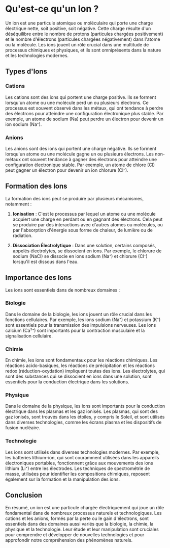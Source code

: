 # Qu'est-ce qu'un Ion ?

Un ion est une particule atomique ou moléculaire qui porte une charge électrique nette, soit positive, soit négative. Cette charge résulte d'un déséquilibre entre le nombre de protons (particules chargées positivement) et le nombre d'électrons (particules chargées négativement) dans l'atome ou la molécule. Les ions jouent un rôle crucial dans une multitude de processus chimiques et physiques, et ils sont omniprésents dans la nature et les technologies modernes.

## Types d'Ions

### Cations

Les cations sont des ions qui portent une charge positive. Ils se forment lorsqu'un atome ou une molécule perd un ou plusieurs électrons. Ce processus est souvent observé dans les métaux, qui ont tendance à perdre des électrons pour atteindre une configuration électronique plus stable. Par exemple, un atome de sodium (Na) peut perdre un électron pour devenir un ion sodium (Na⁺).

### Anions

Les anions sont des ions qui portent une charge négative. Ils se forment lorsqu'un atome ou une molécule gagne un ou plusieurs électrons. Les non-métaux ont souvent tendance à gagner des électrons pour atteindre une configuration électronique stable. Par exemple, un atome de chlore (Cl) peut gagner un électron pour devenir un ion chlorure (Cl⁻).

## Formation des Ions

La formation des ions peut se produire par plusieurs mécanismes, notamment :

1. **Ionisation** : C'est le processus par lequel un atome ou une molécule acquiert une charge en perdant ou en gagnant des électrons. Cela peut se produire par des interactions avec d'autres atomes ou molécules, ou par l'absorption d'énergie sous forme de chaleur, de lumière ou de radiation.

2. **Dissociation Électrolytique** : Dans une solution, certains composés, appelés électrolytes, se dissocient en ions. Par exemple, le chlorure de sodium (NaCl) se dissocie en ions sodium (Na⁺) et chlorure (Cl⁻) lorsqu'il est dissous dans l'eau.

## Importance des Ions

Les ions sont essentiels dans de nombreux domaines :

### Biologie

Dans le domaine de la biologie, les ions jouent un rôle crucial dans les fonctions cellulaires. Par exemple, les ions sodium (Na⁺) et potassium (K⁺) sont essentiels pour la transmission des impulsions nerveuses. Les ions calcium (Ca²⁺) sont importants pour la contraction musculaire et la signalisation cellulaire.

### Chimie

En chimie, les ions sont fondamentaux pour les réactions chimiques. Les réactions acido-basiques, les réactions de précipitation et les réactions redox (réduction-oxydation) impliquent toutes des ions. Les électrolytes, qui sont des substances qui se dissocient en ions dans une solution, sont essentiels pour la conduction électrique dans les solutions.

### Physique

Dans le domaine de la physique, les ions sont importants pour la conduction électrique dans les plasmas et les gaz ionisés. Les plasmas, qui sont des gaz ionisés, sont trouvés dans les étoiles, y compris le Soleil, et sont utilisés dans diverses technologies, comme les écrans plasma et les dispositifs de fusion nucléaire.

### Technologie

Les ions sont utilisés dans diverses technologies modernes. Par exemple, les batteries lithium-ion, qui sont couramment utilisées dans les appareils électroniques portables, fonctionnent grâce aux mouvements des ions lithium (Li⁺) entre les électrodes. Les techniques de spectrométrie de masse, utilisées pour identifier les compositions chimiques, reposent également sur la formation et la manipulation des ions.

## Conclusion

En résumé, un ion est une particule chargée électriquement qui joue un rôle fondamental dans de nombreux processus naturels et technologiques. Les cations et les anions, formés par la perte ou le gain d'électrons, sont essentiels dans des domaines aussi variés que la biologie, la chimie, la physique et la technologie. Leur étude et leur manipulation sont cruciales pour comprendre et développer de nouvelles technologies et pour approfondir notre compréhension des phénomènes naturels.